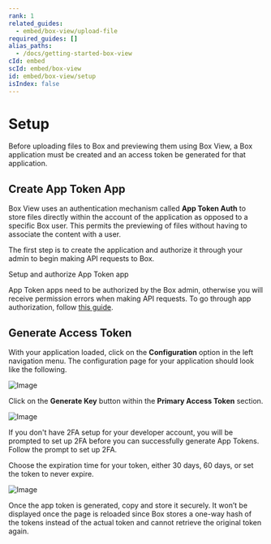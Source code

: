 ```yaml
---
rank: 1
related_guides:
  - embed/box-view/upload-file
required_guides: []
alias_paths:
  - /docs/getting-started-box-view
cId: embed
scId: embed/box-view
id: embed/box-view/setup
isIndex: false
---
```

# Setup

Before uploading files to Box and previewing them using Box View, a Box application must be created and an access token be generated for that application.

## Create App Token App

Box View uses an authentication mechanism called **App Token Auth** to store files directly within the account of the application as opposed to a specific Box user. This permits the previewing of files without having to associate the content with a user.

The first step is to create the application and authorize it through your admin to begin making API requests to Box.

<CTA to="guide://applications/custom-apps/app-token-setup/">
Setup and authorize App Token app

</CTA>

<Message type="warning">

App Token apps need to be authorized by the Box admin, otherwise you will receive permission errors when making API requests. To go through app authorization, follow [this guide](guide://applications/custom-apps/app-approval/).

</Message>

## Generate Access Token

With your application loaded, click on the **Configuration** option in the left navigation menu. The configuration page for your application should look like the following.

<ImageFrame border>

![Image](./images/app_token_config.png)

</ImageFrame>

Click on the **Generate Key** button within the **Primary Access Token** section.

<ImageFrame border>

![Image](./images/app_token_generate_key.png)

</ImageFrame>

<Message type="notice">

If you don't have 2FA setup for your developer account, you will be prompted to set up 2FA before you can successfully generate App Tokens. Follow the prompt to set up 2FA.

</Message>

Choose the expiration time for your token, either 30 days, 60 days, or set the token to never expire.

<ImageFrame border width="600" shadow center>

![Image](./images/app_token_expiry.png)

</ImageFrame>

Once the app token is generated, copy and store it securely. It won’t be displayed once the page is reloaded since Box stores a one-way hash of the tokens instead of the actual token and cannot retrieve the original token again.
